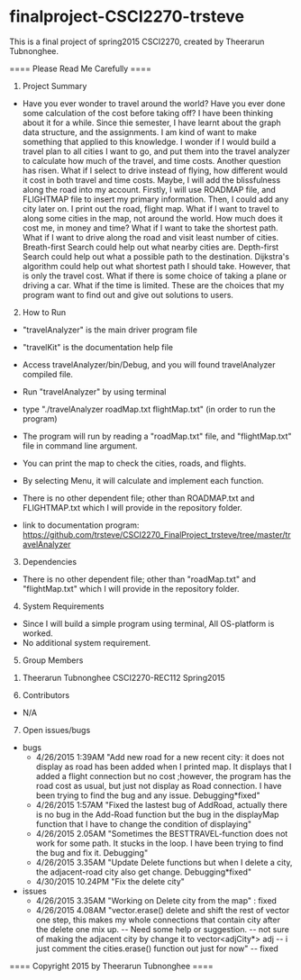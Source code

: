 # finalproject-CSCI2270-trsteve
This is a final project of spring2015 CSCI2270, created by Theerarun Tubnonghee.

==== Please Read Me Carefully ====
1. Project Summary
 - Have you ever wonder to travel around the world? Have you ever done some calculation of the cost before taking off? I have been thinking about it for a while.
Since thie semester, I have learnt about the graph data structure, and the assignments. I am kind of want to make something that applied to this knowledge. I wonder
if I would build a travel plan to all cities I want to go, and put them into the travel analyzer to calculate how much of the travel, and time costs. Another question has risen.
What if I select to drive instead of flying, how different would it cost in both travel and time costs. Maybe, I will add the blissfulness along the road into my account.
Firstly, I will use ROADMAP file, and FLIGHTMAP file to insert my primary information. Then, I could add any city later on. I print out the road, flight map.
What if I want to travel to along some cities in the map, not around the world. How much does it cost me, in money and time? What if I want to take the shortest path.
What if I want to drive along the road and visit least number of cities. Breath-first Search could help out what nearby cities are. Depth-first Search could help
out what a possible path to the destination. Dijkstra's algorithm could help out what shortest path I should take. However, that is only the travel cost.
What if there is some choice of taking a plane or driving a car. What if the time is limited. These are the choices that my program want to find out and give
out solutions to users.

2. How to Run
 - "travelAnalyzer" is the main driver program file
 - "travelKit" is the documentation help file
 - Access travelAnalyzer/bin/Debug, and you will found travelAnalyzer compiled file.
 - Run "travelAnalyzer" by using terminal
 - type "./travelAnalyzer roadMap.txt flightMap.txt" (in order to run the program)
 - The program will run by reading a "roadMap.txt" file, and "flightMap.txt" file in command line argument.

 - You can print the map to check the cities, roads, and flights.
 - By selecting Menu, it will calculate and implement each function.
 - There is no other dependent file; other than ROADMAP.txt and FLIGHTMAP.txt which I will provide in the repository folder.
 - link to documentation program: https://github.com/trsteve/CSCI2270_FinalProject_trsteve/tree/master/travelAnalyzer

3. Dependencies
 - There is no other dependent file; other than "roadMap.txt" and "flightMap.txt" which I will provide in the repository folder.

4. System Requirements
 - Since I will build a simple program using terminal, All OS-platform is worked.
 - No additional system requirement.

5. Group Members
 1) Theerarun Tubnonghee CSCI2270-REC112 Spring2015

6. Contributors
 - N/A

7. Open issues/bugs
 - bugs
   	+ 4/26/2015 1:39AM "Add new road for a new recent city: it does not display as road has been added when I printed map. It displays that I added a flight connection but no cost
                       	;however, the program has the road cost as usual, but just not display as Road connection. I have been trying to find the bug and any issue. Debugging*fixed"
   	+ 4/26/2015 1:57AM "Fixed the lastest bug of AddRoad, actually there is no bug in the Add-Road function but the bug in the displayMap function that I have to change the condition of displaying"
   	- 4/26/2015 2.05AM "Sometimes the BESTTRAVEL-function does not work for some path. It stucks in the loop. I have been trying to find the bug and fix it. Debugging"
	- 4/26/2015 3.35AM "Update Delete functions but when I delete a city, the adjacent-road city also get change. Debugging*fixed"
	+ 4/30/2015 10.24PM "Fix the delete city"
 - issues
   	+ 4/26/2015 3.35AM "Working on Delete city from the map" : fixed
	- 4/26/2015 4.08AM "vector.erase() delete and shift the rest of vector one step, this makes my whole connections that contain city after the delete one mix up. -- Need some help or suggestion.
 			-- not sure of making the adjacent city by change it to vector<adjCity*> adj
			-- i just comment the cities.erase() function out just for now"
			-- fixed


==== Copyright 2015 by Theerarun Tubnonghee ====